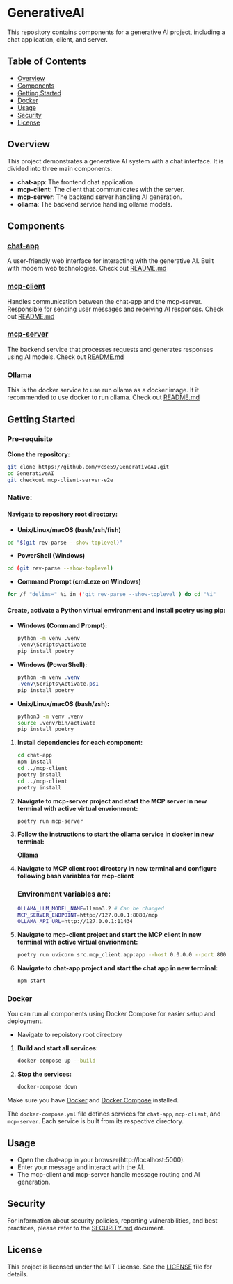 # GenerativeAI

This repository contains components for a generative AI project, including a chat application, client, and server.

## Table of Contents

- [Overview](#overview)
- [Components](#components)
- [Getting Started](#getting-started)
- [Docker](#docker)
- [Usage](#usage)
- [Security](#security)
- [License](#license)

## Overview

This project demonstrates a generative AI system with a chat interface. It is divided into three main components:

- **chat-app**: The frontend chat application.
- **mcp-client**: The client that communicates with the server.
- **mcp-server**: The backend server handling AI generation.
- **ollama**: The backend service handling ollama models.

## Components

### [chat-app](chat-app)

A user-friendly web interface for interacting with the generative AI. Built with modern web technologies. Check out [README.md](chat-app/README.md)

### [mcp-client](mcp-client)

Handles communication between the chat-app and the mcp-server. Responsible for sending user messages and receiving AI responses. Check out [README.md](mcp-client/README.md)

### [mcp-server](mcp-server)

The backend service that processes requests and generates responses using AI models. Check out [README.md](mcp-server/README.md)

### [Ollama](ollama)

This is the docker service to use run ollama as a docker image. 
It it recommended to use docker to run ollama. Check out [README.md](ollama/README.md)

## Getting Started

### Pre-requisite

**Clone the repository:**

```bash
git clone https://github.com/vcse59/GenerativeAI.git
cd GenerativeAI
git checkout mcp-client-server-e2e
```
### Native:

#### Navigate to repository root directory:

- **Unix/Linux/macOS (bash/zsh/fish)**

```bash
cd "$(git rev-parse --show-toplevel)"
```

- **PowerShell (Windows)**

```bash
cd (git rev-parse --show-toplevel)
```

- **Command Prompt (cmd.exe on Windows)**
 
```bash
for /f "delims=" %i in ('git rev-parse --show-toplevel') do cd "%i"
```

#### Create, activate a Python virtual environment and install poetry using pip:

- **Windows (Command Prompt):**
    ```bash
    python -m venv .venv
    .venv\Scripts\activate
    pip install poetry
    ```

- **Windows (PowerShell):**
    ```powershell
    python -m venv .venv
    .venv\Scripts\Activate.ps1
    pip install poetry
    ```

- **Unix/Linux/macOS (bash/zsh):**
    ```bash
    python3 -m venv .venv
    source .venv/bin/activate
    pip install poetry
    ```

1. **Install dependencies for each component:**
    ```bash
    cd chat-app
    npm install
    cd ../mcp-client
    poetry install
    cd ../mcp-client
    poetry install

2. **Navigate to mcp-server project and start the MCP server in new terminal with active virtual envrionment:**
    ```bash
    poetry run mcp-server
    ```

3. **Follow the instructions to start the ollama service in docker in new terminal:**

    [**Ollama**](ollama/README.md)

4. **Navigate to MCP client root directory in new terminal and configure following bash variables for mcp-client**

    ### Environment variables are:

    ```bash
    OLLAMA_LLM_MODEL_NAME=llama3.2 # Can be changed
    MCP_SERVER_ENDPOINT=http://127.0.0.1:8080/mcp
    OLLAMA_API_URL=http://127.0.0.1:11434
    ```

5. **Navigate to mcp-client project and start the MCP client in new terminal with active virtual envrionment:**
    ```bash
    poetry run uvicorn src.mcp_client.app:app --host 0.0.0.0 --port 8000 --reload
    ```

6. **Navigate to chat-app project and start the chat app in new terminal:**
    ```bash
    npm start
    ```

### Docker

You can run all components using Docker Compose for easier setup and deployment.

- Navigate to repoistory root directory


1. **Build and start all services:**
    ```bash
    docker-compose up --build
    ```

2. **Stop the services:**
    ```bash
    docker-compose down
    ```

Make sure you have [Docker](https://docs.docker.com/get-docker/) and [Docker Compose](https://docs.docker.com/compose/install/) installed.

The `docker-compose.yml` file defines services for `chat-app`, `mcp-client`, and `mcp-server`. Each service is built from its respective directory.

## Usage

- Open the chat-app in your browser(http://localhost:5000).
- Enter your message and interact with the AI.
- The mcp-client and mcp-server handle message routing and AI generation.

## Security

For information about security policies, reporting vulnerabilities, and best practices, please refer to the [SECURITY.md](./SECURITY.md) document.

## License

This project is licensed under the MIT License. See the [LICENSE](./LICENSE) file for details.

